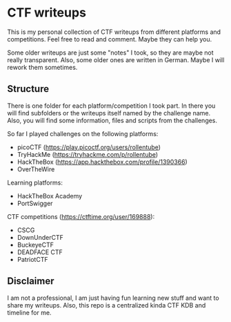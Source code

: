 # CTF writeups
This is my personal collection of CTF writeups from different platforms and competitions. Feel free to read and comment. Maybe they can help you.

Some older writeups are just some "notes" I took, so they are maybe not really transparent. Also, some older ones are written in German. Maybe I will rework them sometimes.

## Structure
There is one folder for each platform/competition I took part. In there you will find subfolders or the writeups itself named by the challenge name. Also, you will find some information, files and scripts from the challenges.

So far I played challenges on the following platforms:
- picoCTF (https://play.picoctf.org/users/rollentube)
- TryHackMe (https://tryhackme.com/p/rollentube)
- HackTheBox (https://app.hackthebox.com/profile/1390366)
- OverTheWire

Learning platforms:
- HackTheBox Academy
- PortSwigger

CTF competitions (https://ctftime.org/user/169888):
- CSCG
- DownUnderCTF
- BuckeyeCTF
- DEADFACE CTF
- PatriotCTF

## Disclaimer
I am not a professional, I am just having fun learning new stuff and want to share my writeups. Also, this repo is a centralized kinda CTF KDB and timeline for me.

